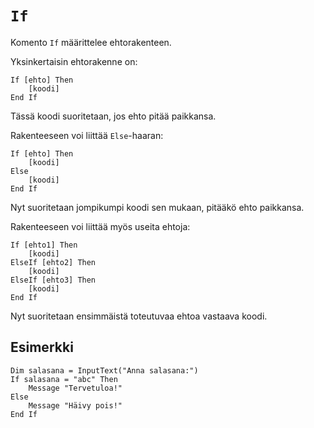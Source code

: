 `If`
==========

Komento `If` määrittelee ehtorakenteen.

Yksinkertaisin ehtorakenne on:

    If [ehto] Then
        [koodi]
    End If
    
Tässä koodi suoritetaan, jos ehto pitää paikkansa.

Rakenteeseen voi liittää `Else`-haaran:

    If [ehto] Then
        [koodi]
    Else
        [koodi]
    End If
    
Nyt suoritetaan jompikumpi koodi sen mukaan, pitääkö ehto paikkansa.

Rakenteeseen voi liittää myös useita ehtoja:

    If [ehto1] Then
        [koodi]
    ElseIf [ehto2] Then
        [koodi]
    ElseIf [ehto3] Then
        [koodi]
    End If
    
Nyt suoritetaan ensimmäistä toteutuvaa ehtoa vastaava koodi.
    
Esimerkki
----------

    Dim salasana = InputText("Anna salasana:")
    If salasana = "abc" Then
        Message "Tervetuloa!"
    Else
        Message "Häivy pois!"
    End If